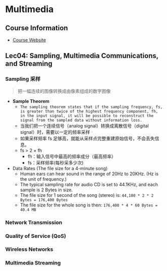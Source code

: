 # Multimedia

## Course Information

- [Course Website](https://www.cs.cityu.edu.hk/~rynson/info-mm/mm.html)

## Lec04: Sampling, Multimedia Communications, and Streaming

### Sampling 采样

> 把一幅连续的图像转换成由像素组成的数字图像

- **Sample Theorem**
  - `The sampling theorem states that if the sampling frequency, fs, is greater than twice of the highest frequency component, fh, in the input signal, it will be possible to reconstruct the signal from the sampled data without information loss.`
  - 当我们把一个连续信号（analog signal）转换成离散信号（digital signal）时，需要以一定的频率采样
  - 如果采样频率 fs 足够高，就能从采样点完整重建原始信号，不会丢失信息。
  - fs > 2 × fh
    - fh：输入信号中最高的频率成分（最高频率）
    - fs：采样频率(每秒采多少次)
- Data Rates (The file size for a 4-minute song)
  - Human ears can hear sound in the range of 20Hz to 20KHz. (Hz is the unit of frequency.)
  - The typical sampling rate for audio CD is set to 44.1KHz, and each sample is 2 Bytes in size.
  - The file size for 1 second of the song (stereo) is: `44,100 * 2 * 2 Bytes = 176,400 Bytes`
  - The file size for the whole song is then: `176,400 * 4 * 60 Bytes = 40.4 MB`

### Network Transmission

### Quality of Service (QoS)

### Wireless Networks

### Multimedia Streaming
